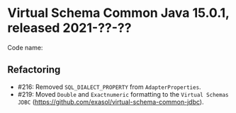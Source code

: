 # Virtual Schema Common Java 15.0.1, released 2021-??-??

Code name: 

## Refactoring

* #216: Removed `SQL_DIALECT_PROPERTY` from `AdapterProperties`.
* #219: Moved `Double` and `Exactnumeric` formatting to the `Virtual Schemas JDBC`  (https://github.com/exasol/virtual-schema-common-jdbc).

